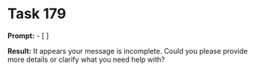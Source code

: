 # Task 179

**Prompt:** - [ ]

**Result:**
It appears your message is incomplete. Could you please provide more details or clarify what you need help with?
